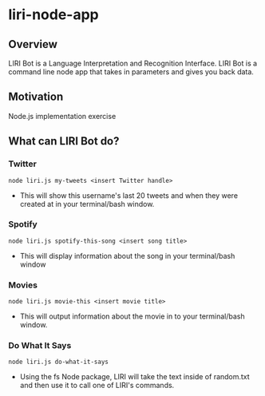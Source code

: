# liri-node-app

## Overview
LIRI Bot is a Language Interpretation and Recognition Interface. LIRI Bot is a command line node app that takes in parameters and gives you back data.

## Motivation
Node.js implementation exercise

## What can LIRI Bot do?
### Twitter
```node liri.js my-tweets <insert Twitter handle>```

* This will show this username's last 20 tweets and when they were created at in your terminal/bash window.

### Spotify
```node liri.js spotify-this-song <insert song title>```

* This will display information about the song in your terminal/bash window

### Movies
```node liri.js movie-this <insert movie title>```

* This will output information about the movie in to your terminal/bash window.

### Do What It Says
```node liri.js do-what-it-says```

* Using the fs Node package, LIRI will take the text inside of random.txt and then use it to call one of LIRI's commands.